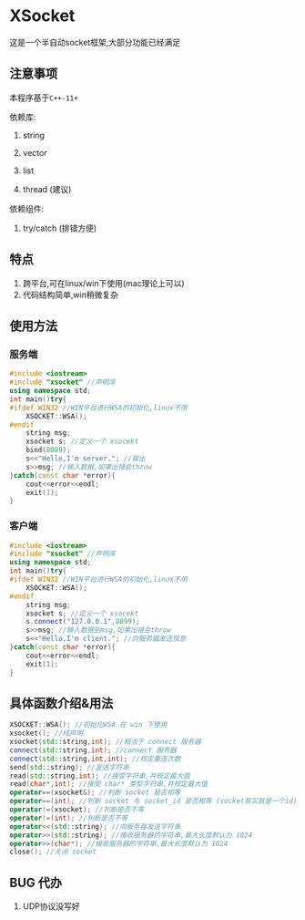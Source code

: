 # XSocket

这是一个半自动socket框架,大部分功能已经满足

## 注意事项

本程序基于`C++-11+`

依赖库:

1. string

2. vector

3. list

4. thread (建议)

依赖组件:

1. try/catch (排错方便)

## 特点

1. 跨平台,可在linux/win下使用(mac理论上可以)
2. 代码结构简单,win稍微复杂

## 使用方法

### 服务端

```cpp
#include <iostream>
#include "xsocket" //声明库
using namespace std;
int main()try{
#ifdef WIN32 //WIN平台进行WSA的初始化,linux不用
    XSOCKET::WSA();
#endif
    string msg;
    xsocket s; //定义一个 xsocekt
    bind(8089);
    s<<"Hello,I'm server."; //输出
    s>>msg; //输入数据,如果出错会throw
}catch(const char *error){
	cout<<error<<endl;
    exit(1);
}
```

### 客户端

```cpp
#include <iostream>
#include "xsocket" //声明库
using namespace std;
int main()try{
#ifdef WIN32 //WIN平台进行WSA的初始化,linux不用
    XSOCKET::WSA();
#endif
    string msg;
    xsocket s; //定义一个 xsocekt
    s.connect("127.0.0.1",8099);
    s>>msg; //输入数据到msg,如果出错会throw
    s<<"Hello,I'm client."; //向服务器发送信息
}catch(const char *error){
	cout<<error<<endl;
    exit(1);
}
```



## 具体函数介绍&用法

```cpp
XSOCKET::WSA(); //初始化WSA 在 win 下使用
xsocket(); //纯声明
xsocket(std::string,int); //相当于 connect 服务器
connect(std::string,int); //connect 服务器
connect(std::string,int,int); //规定重连次数
send(std::string); //发送字符串
read(std::string,int); //接受字符串,并规定最大值
read(char*,int); //接受 char* 类型字符串,并规定最大值
operator==(xsocket&); //判断 socket 是否相等
operator==(int); //判断 socket 与 socket_id 是否相等 (socket其实就是一个id)
operator!=(xsocket); //判断是否不等
operator!=(int); //判断是否不等
operator<<(std::string); //向服务器发送字符串
operator>>(std::string); //接收服务器的字符串,最大长度默认为 1024
operator>>(char*); //接收服务器的字符串,最大长度默认为 1024
close(); //关闭 socket
```

## BUG 代办

1. UDP协议没写好
